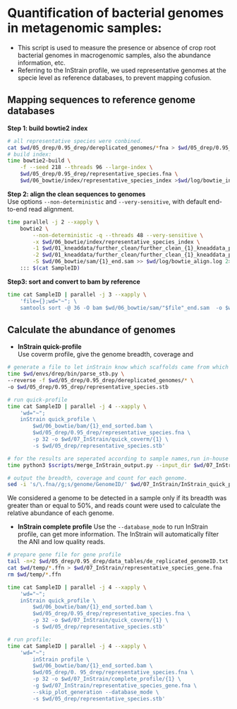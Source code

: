 # Quantification of bacterial genomes in metagenomic samples:
- This script is used to measure the presence or absence of crop root bacterial genomes in macrogenomic samples, also  the abundance information, etc.
- Referring to the InStrain profile, we used representative genomes at the specie level as reference databases, to prevent mapping cofusion.

##  Mapping sequences to reference genome databases  

**Step 1: build bowtie2 index**
```bash
# all representative species were conbined.
cat $wd/05_drep/0.95_drep/dereplicated_genomes/*fna > $wd/05_drep/0.95_drep/representative_species.fna
# build index:
time bowtie2-build \
    -f --seed 218 --threads 96 --large-index \
    $wd/05_drep/0.95_drep/representative_species.fna \
    $wd/06_bowtie/index/representative_species_index >$wd/log/bowtie_index.log 2>&1
```

**Step 2: align the clean sequences to genomes**   
Use options `--non-deterministic` and `--very-sensitive`, with default end-to-end read alignment.
```bash
time parallel -j 2 --xapply \
    bowtie2 \
        --non-deterministic -q --threads 48 --very-sensitive \
        -x $wd/06_bowtie/index/representative_species_index \
        -1 $wd/01_kneaddata/further_clean/further_clean_{1}_kneaddata_paired_1.fastq \
        -2 $wd/01_kneaddata/further_clean/further_clean_{1}_kneaddata_paired_2.fastq  \
        -S $wd/06_bowtie/sam/{1}_end.sam >> $wd/log/bowtie_align.log 2>&1 \
    ::: $(cat SampleID)
```
**Step3: sort and convert to bam by reference**  
```bash
time cat SampleID | parallel -j 3 --xapply \
    'file={};wd="~"; \
    samtools sort -@ 36 -O bam $wd/06_bowtie/sam/"$file"_end.sam  -o $wd/06_bowtie/bam/"$file"_end_sorted.bam'
```

## Calculate the abundance of genomes
- **InStrain quick-profile**  
Use coverm profile, give the genome breadth, coverage and  
```bash
# generate a file to let inStrain know which scaffolds came from which genomes, from drep
time $wd/envs/drep/bin/parse_stb.py \
--reverse -f $wd/05_drep/0.95_drep/dereplicated_genomes/* \
-o $wd/05_drep/0.95_drep/representative_species.stb

# run quick-profile
time cat SampleID | parallel -j 4 --xapply \
    'wd="~";
    inStrain quick_profile \
        $wd/06_bowtie/bam/{1}_end_sorted.bam \
        $wd/05_drep/0.95_drep/representative_species.fna \
        -p 32 -o $wd/07_InStrain/quick_coverm/{1} \
        -s $wd/05_drep/representative_species.stb'

# for the results are seperated according to sample names,run in-house script to merge them together.
time python3 $scripts/merge_InStrain_output.py --input_dir $wd/07_InStrain/quick_coverm/ --output $wd/07_InStrain/InStrain_quick_profile

# output the breadth, coverage and count for each genome.
sed -i 's/\.fna//g;s/genome/GenomeID/' $wd/07_InStrain/InStrain_quick_profile*tsv
```
We considered a genome to be detected in a sample only if its breadth was greater than or equal to 50%, and reads count were used to calculate the relative abundance of each genome.


- **InStrain complete profile** 
Use the `--database_mode` to run InStrain profile, can get more information. The InStrain will automatically filter the ANI and low quality reads.
```bash
# prepare gene file for gene profile
tail -n+2 $wd/05_drep/0.95_drep/data_tables/de_replicated_genomeID.txt | parallel -j 24 --xapply "ln -s  $wd/07_prodigal/{1}.ffn $wd/temp/"
cat $wd/temp/*.ffn > $wd/07_InStrain/representative_species_gene.fna
rm $wd/temp/*.ffn

time cat SampleID | parallel -j 4 --xapply \
    'wd="~";
    inStrain quick_profile \
        $wd/06_bowtie/bam/{1}_end_sorted.bam \
        $wd/05_drep/0.95_drep/representative_species.fna \
        -p 32 -o $wd/07_InStrain/quick_coverm/{1} \
        -s $wd/05_drep/representative_species.stb'

# run profile:
time cat SampleID | parallel -j 4 --xapply \
    'wd="~";
        inStrain profile \
        $wd/06_bowtie/bam/{1}_end_sorted.bam \
        $wd/05_drep/0. 95_drep/representative_species.fna \
        -p 32 -o $wd/07_InStrain/complete_profile/{1} \
        -g $wd/07_InStrain/representative_species_gene.fna \
        --skip_plot_generation --database_mode \
        -s $wd/05_drep/representative_species.stb'
```
